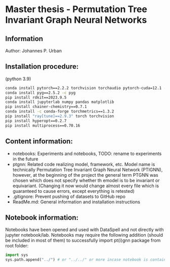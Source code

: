 # Master thesis - Permutation Tree Invariant Graph Neural Networks
## Information
Author: Johannes P. Urban

## Installation procedure:
(python 3.9)
```bash
conda install pytorch==2.2.2 torchvision torchaudio pytorch-cuda=12.1 -c pytorch -c nvidia
conda install pyg==2.5.2 -c pyg
pip install rdkit==2023.9.5
conda install jupyterlab numpy pandas matplotlib
pip install chainer-chemistry==0.7.1
conda install -c conda-forge torchmetrics==1.3.2
pip install "ray[tune]==2.9.3" torch torchvision
pip install hyperopt==0.2.7
pip install multiprocess==0.70.16
```

## Content information:

- notebooks: Experiments and notebooks, TODO: rename to experiments in the future
- ptgnn: Related code realizing model, framework, etc. Model name is technically Permutation Tree Invariant Graph Neural Network (PTIGNN),
however, at the beginning of the project the general term PTGNN was chosen which does not specify whether th emodel is to be invariant or
equivariant. (Changing it now would change almost every file which is guaranteed to cause errors, except everything is retested)
- .gitignore: Prevent pushing of datasets to GitHub repo
- ReadMe.md: General information and installation instructions

## Notebook information:

Notebooks have been opened and used with DataSpell and not directly with jupyter notebook/lab. Notebooks may require the following addition (should be included in most of them) to successfully import pt(i)gnn package from root folder:

```python
import sys
sys.path.append("../") # or "../../" or more incase notebook is contained in a deeper subfolder structure 
```